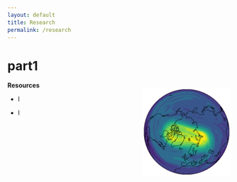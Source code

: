 ```yaml
---
layout: default
title: Research
permalink: /research
---
```



# part1

<img src="/images/vortex.gif" width="200" style="float:right; margin: 1em 0 4em 2em;"
title="Potential vorticity during the vortex splitting event in December 1984."/>



**Resources**

* I 
  
* I 



